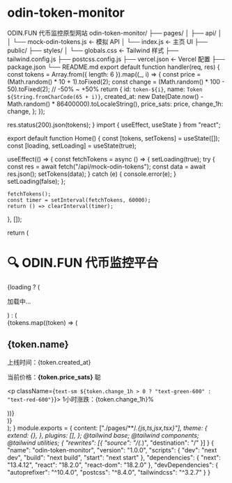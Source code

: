 # odin-token-monitor
ODIN.FUN 代币监控原型网站
odin-token-monitor/
├── pages/
│   ├── api/
│   │   └── mock-odin-tokens.js   ← 模拟 API
│   └── index.js                  ← 主页 UI
├── public/
├── styles/
│   └── globals.css              ← Tailwind 样式
├── tailwind.config.js
├── postcss.config.js
├── vercel.json                  ← Vercel 配置
├── package.json
└── README.md
export default function handler(req, res) {
  const tokens = Array.from({ length: 6 }).map((_, i) => {
    const price = (Math.random() * 10 + 1).toFixed(2);
    const change = (Math.random() * 100 - 50).toFixed(2); // -50% ~ +50%
    return {
      id: `token-${i}`,
      name: `Token ${String.fromCharCode(65 + i)}`,
      created_at: new Date(Date.now() - Math.random() * 86400000).toLocaleString(),
      price_sats: price,
      change_1h: change,
    };
  });

  res.status(200).json(tokens);
}
import { useEffect, useState } from "react";

export default function Home() {
  const [tokens, setTokens] = useState([]);
  const [loading, setLoading] = useState(true);

  useEffect(() => {
    const fetchTokens = async () => {
      setLoading(true);
      try {
        const res = await fetch("/api/mock-odin-tokens");
        const data = await res.json();
        setTokens(data);
      } catch (e) {
        console.error(e);
      }
      setLoading(false);
    };

    fetchTokens();
    const timer = setInterval(fetchTokens, 60000);
    return () => clearInterval(timer);
  }, []);

  return (
    <main className="p-6 bg-gray-100 min-h-screen">
      <h1 className="text-3xl font-bold mb-6">🔍 ODIN.FUN 代币监控平台</h1>
      {loading ? (
        <p>加载中...</p>
      ) : (
        <div className="grid grid-cols-1 md:grid-cols-2 lg:grid-cols-3 gap-6">
          {tokens.map((token) => (
            <div key={token.id} className="bg-white p-4 rounded-xl shadow">
              <h2 className="text-xl font-semibold">{token.name}</h2>
              <p className="text-sm text-gray-500">上线时间：{token.created_at}</p>
              <p className="text-sm">当前价格：<strong>{token.price_sats}</strong> 聪</p>
              <p className={`text-sm ${token.change_1h > 0 ? "text-green-600" : "text-red-600"}`}>
                1小时涨跌：{token.change_1h}%
              </p>
            </div>
          ))}
        </div>
      )}
    </main>
  );
}
module.exports = {
  content: ["./pages/**/*.{js,ts,jsx,tsx}"],
  theme: {
    extend: {},
  },
  plugins: [],
};
@tailwind base;
@tailwind components;
@tailwind utilities;
{
  "rewrites": [{ "source": "/(.*)", "destination": "/" }]
}
{
  "name": "odin-token-monitor",
  "version": "1.0.0",
  "scripts": {
    "dev": "next dev",
    "build": "next build",
    "start": "next start"
  },
  "dependencies": {
    "next": "13.4.12",
    "react": "18.2.0",
    "react-dom": "18.2.0"
  },
  "devDependencies": {
    "autoprefixer": "^10.4.0",
    "postcss": "^8.4.0",
    "tailwindcss": "^3.2.7"
  }
}
